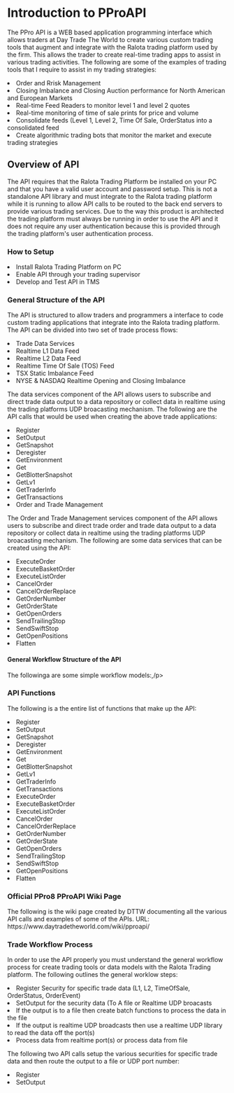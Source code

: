 <H1>Introduction to PProAPI</H1>
<p>The PPro API is a WEB based application programming interface which allows traders at Day Trade The World to create various custom trading tools that augment and integrate with the Ralota trading platform used by the firm. This allows the trader to create real-time trading apps to assist in various trading activities. The following are some of the examples of trading tools that I require to assist in my trading strategies: 
<li>Order and Rrisk Management</li>
<li>Closing Imbalance and Closing Auction performance for North American and European Markets</li>
<li>Real-time Feed Readers to monitor level 1 and level 2 quotes</li>
<li>Real-time monitoring of time of sale prints for price and volume</li>
<li>Consolidate feeds (Level 1, Level 2, Time Of Sale, OrderStatus into a consolidated feed</li>
<li>Create algorithmic trading bots that monitor the market and execute trading strategies</li>
</p>
<H2>Overview of API</H2>
<p>The API requires that the Ralota Trading Platform be installed on your PC and that you have a valid user account and password setup. This is not a standalone API library and must integrate to the Ralota trading platform while it is running to allow API calls to be routed to the back end servers to provide various trading services. Due to the way this product is architected the trading platform must always be running in order to use the API and it does not require any user authentication because this is provided through the trading platform's user authentication process.</p>
<H3>How to Setup</H3>
<li>Install Ralota Trading Platform on PC</li>
<li>Enable API through your trading supervisor</li>
<li>Develop and Test API in TMS</li>
<H3>General Structure of the API</H3>
<p>The API is structured to allow traders and programmers a interface to code custom trading applications that integrate into the Ralota trading platform. The API can be divided into two set of trade process flows:</p>

<li>Trade Data Services</li>
<li>Realtime L1 Data Feed</li>
<li>Realtime L2 Data Feed</li>
<li>Realtime Time Of Sale (TOS) Feed</li>
<li>TSX Static Imbalance Feed</li>
<li>NYSE & NASDAQ Realtime Opening and Closing Imbalance</li>

<p>The data services component of the API allows users to subscribe and direct trade data output to a data repository or collect data in realtime using the trading platforms UDP broacasting mechanism. The following are the API calls that would be used when creating the above trade applications:</p>
  
<li>Register</li>
<li>SetOutput</li>
<li>GetSnapshot</li>
<li>Deregister</li>
<li>GetEnvironment</li>
<li>Get</li>
<li>GetBlotterSnapshot</li>
<li>GetLv1</li>
<li>GetTraderInfo</li>
<li>GetTransactions</li>


<li>Order and Trade Management</li>

<p>The Order and Trade Management services component of the API allows users to subscribe and direct trade order and trade data output to a data repository or collect data in realtime using the trading platforms UDP broacasting mechanism. The following are some data services that can be created using the API:

<li>ExecuteOrder</li>
<li>ExecuteBasketOrder</li>
<li>ExecuteListOrder</li>
<li>CancelOrder</li>
<li>CancelOrderReplace</li>
<li>GetOrderNumber</li>
<li>GetOrderState</li>
<li>GetOpenOrders</li>
<li>SendTrailingStop</li>
<li>SendSwiftStop</li>
<li>GetOpenPositions</li>
<li>Flatten</li>

<H4>General Workflow Structure of the API</H4>  
</p>The followinga are some simple workflow models:,/p>


<H3>API Functions</H3>

<p>The following is a the entire list of functions that make up the API:</p>

<li>Register</li>
<li>SetOutput</li>
<li>GetSnapshot</li>
<li>Deregister</li>
<li>GetEnvironment</li>
<li>Get</li>
<li>GetBlotterSnapshot</li>
<li>GetLv1</li>
<li>GetTraderInfo</li>
<li>GetTransactions</li>
<li>ExecuteOrder</li>
<li>ExecuteBasketOrder</li>
<li>ExecuteListOrder</li>
<li>CancelOrder</li>
<li>CancelOrderReplace</li>
<li>GetOrderNumber</li>
<li>GetOrderState</li>
<li>GetOpenOrders</li>
<li>SendTrailingStop</li>
<li>SendSwiftStop</li>
<li>GetOpenPositions</li>
<li>Flatten</li>
</p>
<H3>Official PPro8 PProAPI Wiki  Page</H3>
<p>The following is the wiki page created by DTTW documenting all the various API calls and examples of some of the APIs. URL: https://www.daytradetheworld.com/wiki/pproapi/
</p>

<H3>Trade Workflow Process</H3>
<p>In order to use the API properly you must understand the general workflow process for create trading tools or data models with the Ralota Trading platform. The following outlines the general worklow steps:
<li>Register Security for specific trade data (L1, L2, TimeOfSale, OrderStatus, OrderEvent)</li>
<li>SetOutput for the security data (To A file or Realtime UDP broacasts</li>
<li>If the output is to a file then create batch functions to process the data in the file</li>
<li>If the output is realtime UDP broadcasts then use a realtime UDP library to read the data off the port(s)</li>
<li>Process data from realtime port(s) or process data from file</li>

The following two API calls setup the various securities for specific trade data and then route the output to a file or UDP port number:
<li>Register</li>
<li>SetOutput</li>
</p>




